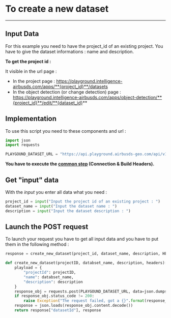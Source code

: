 # To create a new dataset

-----------------

## Input Data

For this example you need to have the project_id of an existing project.
You have to give the dataset informations : name and description.

**To get the project id :**

It visible in the url page :

- In the project page : https://playground.intelligence-airbusds.com/apps/**{project_id}**/datasets
- In the object detection (or change detection) page : https://playground.intelligence-airbusds.com/apps/object-detection/**{project_id}**/edit/**{dataset_id}**

## Implementation

To use this script you need to these components and url :

```python
import json
import requests

PLAYGOUND_DATASET_URL = "https://api.playground.airbusds-geo.com/api/v1/datasets"
```

**You have to execute the [common step](connection_build_header_step.md) (Connection & Build Headers).**

## Get "input" data

With the *input* you enter all data what you need :

```python
project_id = input("Input the project id of an existing project : ")
dataset_name = input("Input the dataset name : ")
description = input("Input the dataset description : ")
```

## Launch the POST request

To launch your request you have to get all input data and you have to put them in the following method :

```python
response = create_new_dataset(project_id, dataset_name, description, HEADERS)

def create_new_dataset(projectID, databset_name, description, headers):
    playload = {
        "projectId": projectID,
        "name": databset_name,
        "description": description
    }
    response_obj = requests.post(PLAYGOUND_DATASET_URL, data=json.dumps(playload), headers=headers)
    if response_obj.status_code != 200:
        raise Exception("The request failed, got a {}".format(response_obj.status_code))
    response = json.loads(response_obj.content.decode())
    return response["datasetId"], response
```

